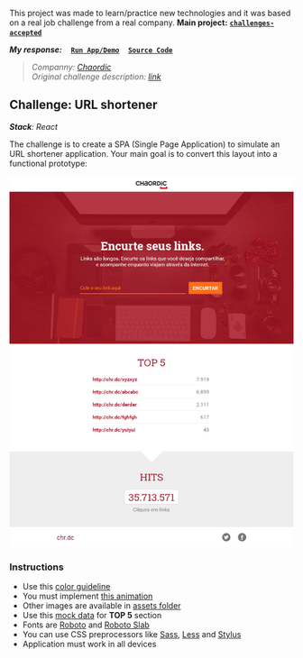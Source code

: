 This project was made to learn/practice new technologies and it was based on a real job challenge from a real company. **Main project:** [**`challenges-accepted`**](https://github.com/AndersonMamede/challenges-accepted)

***My response:***
&nbsp;&nbsp;
[**`Run App/Demo`**](https://blog.andersonmamede.com.br/challenge-url-shortener/app/build/)
&nbsp;&nbsp;
[**`Source Code`**](https://github.com/AndersonMamede/challenge-url-shortener/tree/master/app)

> *Companny: [Chaordic](https://www.chaordic.com.br/)*<br/>
> *Original challenge description: [link](https://github.com/chaordic/frontend-intern-challenge)*<br/>

## Challenge: URL shortener

***Stack**: React*<br/>

The challenge is to create a SPA (Single Page Application) to simulate an URL shortener application. Your main goal is to convert this layout into a functional prototype:

![Layout](layout.jpg)

### Instructions

- Use this [color guideline](layout-color-guideline.jpg)
- You must implement [this animation](layout-interaction.gif)
- Other images are available in [assets folder](assets)
- Use this [mock data](mock-data.json) for **TOP 5** section
- Fonts are [Roboto](https://www.google.com/fonts/specimen/Roboto) and [Roboto Slab](https://www.google.com/fonts/specimen/Roboto+Slab)
- You can use CSS preprocessors like [Sass](http://sass-lang.com), [Less](http://lesscss.org) and [Stylus](http://stylus-lang.com)
- Application must work in all devices
